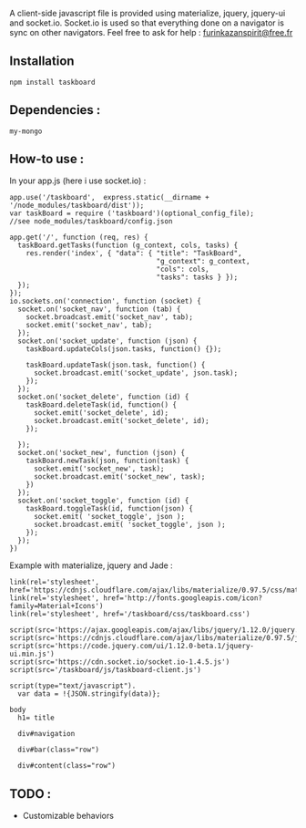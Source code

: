 A client-side javascript file is provided using materialize, jquery, jquery-ui and socket.io.
Socket.io is used so that everything done on a navigator is sync on other navigators.
Feel free to ask for help : furinkazanspirit@free.fr

Installation
--------------

    npm install taskboard

Dependencies :
--------------

    my-mongo

How-to use :
--------------

In your app.js (here i use socket.io) :

    app.use('/taskboard',  express.static(__dirname + '/node_modules/taskboard/dist'));
    var taskBoard = require ('taskboard')(optional_config_file);
    //see node_modules/taskboard/config.json

    app.get('/', function (req, res) {
      taskBoard.getTasks(function (g_context, cols, tasks) {
        res.render('index', { "data": { "title": "TaskBoard",
                                        "g_context": g_context,
                                        "cols": cols,
                                        "tasks": tasks } });
      });
    });
    io.sockets.on('connection', function (socket) {
      socket.on('socket_nav', function (tab) {
        socket.broadcast.emit('socket_nav', tab);
        socket.emit('socket_nav', tab);
      });
      socket.on('socket_update', function (json) {
        taskBoard.updateCols(json.tasks, function() {});

        taskBoard.updateTask(json.task, function() {
          socket.broadcast.emit('socket_update', json.task);
        });
      });
      socket.on('socket_delete', function (id) {
        taskBoard.deleteTask(id, function() {
          socket.emit('socket_delete', id);
          socket.broadcast.emit('socket_delete', id);
        });

      });
      socket.on('socket_new', function (json) {
        taskBoard.newTask(json, function(task) {
          socket.emit('socket_new', task);
          socket.broadcast.emit('socket_new', task);
        })
      });
      socket.on('socket_toggle', function (id) {
        taskBoard.toggleTask(id, function(json) {
          socket.emit( 'socket_toggle', json );
          socket.broadcast.emit( 'socket_toggle', json );
        });
      });
    })



Example with materialize, jquery and Jade :

    link(rel='stylesheet', href='https://cdnjs.cloudflare.com/ajax/libs/materialize/0.97.5/css/materialize.min.css')
    link(rel='stylesheet', href='http://fonts.googleapis.com/icon?family=Material+Icons')
    link(rel='stylesheet', href='/taskboard/css/taskboard.css')

    script(src='https://ajax.googleapis.com/ajax/libs/jquery/1.12.0/jquery.min.js')
    script(src='https://cdnjs.cloudflare.com/ajax/libs/materialize/0.97.5/js/materialize.min.js')
    script(src='https://code.jquery.com/ui/1.12.0-beta.1/jquery-ui.min.js')
    script(src='https://cdn.socket.io/socket.io-1.4.5.js')
    script(src='/taskboard/js/taskboard-client.js')

    script(type="text/javascript").
      var data = !{JSON.stringify(data)};

    body
      h1= title

      div#navigation

      div#bar(class="row")

      div#content(class="row")

TODO :
--------------

- Customizable behaviors
